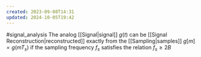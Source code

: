 ```yaml
---
created: 2023-09-08T14:31
updated: 2024-10-05T19:42
---
```

#signal_analysis 
The analog [[Signal|signal]] $g(t)$ can be [[Signal Reconstruction|reconstructed]] exactly from the [[Sampling|samples]] $g[m]=g(mT_{s})$ if the sampling frequency $f_{s}$ satisfies the relation $f_{s}\geq 2B$

